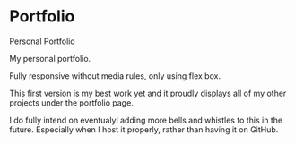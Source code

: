 # Portfolio
Personal Portfolio

My personal portfolio.

Fully responsive without media rules, only using flex box.

This first version is my best work yet and it proudly displays all of my other projects under the portfolio page.

I do fully intend on eventualyl adding more bells and whistles to this in the future. Especially when I host it properly, rather than having it on GitHub.

